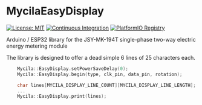 # MycilaEasyDisplay

[![License: MIT](https://img.shields.io/badge/License-MIT-yellow.svg)](https://opensource.org/licenses/MIT)
[![Continuous Integration](https://github.com/mathieucarbou/MycilaEasyDisplay/actions/workflows/ci.yml/badge.svg)](https://github.com/mathieucarbou/MycilaEasyDisplay/actions/workflows/ci.yml)
[![PlatformIO Registry](https://badges.registry.platformio.org/packages/mathieucarbou/library/MycilaEasyDisplay.svg)](https://registry.platformio.org/libraries/mathieucarbou/MycilaEasyDisplay)

Arduino / ESP32 library for the JSY-MK-194T single-phase two-way electric energy metering module

The library is designed to offer a dead simple 6 lines of 25 characters each.

```c++
    Mycila::EasyDisplay.setPowerSaveDelay(0);
    Mycila::EasyDisplay.begin(type, clk_pin, data_pin, rotation);

    char lines[MYCILA_DISPLAY_LINE_COUNT][MYCILA_DISPLAY_LINE_LENGTH];
    ...
    Mycila::EasyDisplay.print(lines);
```
